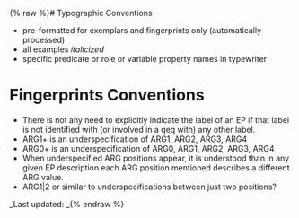 {% raw %}# Typographic Conventions

- pre-formatted for exemplars and fingerprints only (automatically
processed)
- all examples *italicized*
- specific predicate or role or variable property names in typewriter

# Fingerprints Conventions

- There is not any need to explicitly indicate the label of an EP if
that label is not identified with (or involved in a qeq with) any
other label.
- ARG1+ is an underspecification of ARG1, ARG2, ARG3, ARG4
- ARG0+ is an underspecification of ARG0, ARG1, ARG2, ARG3, ARG4
- When underspecified ARG positions appear, it is understood than in
any given EP description each ARG position mentioned describes a
different ARG value.
- ARG1\|2 or similar to underspecifications between just two
positions?

_Last updated: _{% endraw %}